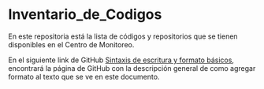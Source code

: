 # Inventario_de_Codigos
En este repositoria está la lista de códigos y repositorios que se tienen disponibles en el Centro de Monitoreo.

En el siguiente link de GitHub [Sintaxis de escritura y formato básicos](https://docs.github.com/es/get-started/writing-on-github/getting-started-with-writing-and-formatting-on-github/basic-writing-and-formatting-syntax), encontrará la página de GitHub con la descripción general de como agregar formato al texto que se ve en este documento.
